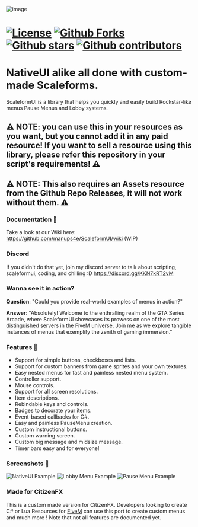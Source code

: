![image](https://user-images.githubusercontent.com/4005518/175790543-9ea1fde2-87db-43d2-9ff0-071ce4dc6f49.png)
# [![License](https://i.creativecommons.org/l/by-nc-sa/4.0/88x31.png)](https://creativecommons.org/licenses/by-nc-sa/4.0/) [![Github Forks](https://img.shields.io/github/forks/manups4e/ScaleformUI)](https://github.com/manups4e/ScaleformUI/network/members) [![Github stars](https://img.shields.io/github/stars/manups4e/ScaleformUI)](https://github.com/manups4e/ScaleformUI/stargazers) [![Github contributors](https://img.shields.io/github/contributors/manups4e/ScaleformUI)](https://github.com/manups4e/ScaleformUI/graphs/contributors)

# NativeUI alike all done with custom-made Scaleforms.
ScaleformUI is a library that helps you quickly and easily build Rockstar-like menus Pause Menus and Lobby systems.

## ⚠️ NOTE: you can use this in your resources as you want, but you cannot add it in any paid resource! If you want to sell a resource using this library, please refer this repository in your script's requirements! ⚠️

## ⚠️ NOTE: This also requires an Assets resource from the Github Repo Releases, it will not work without them. ⚠️

### Documentation 📖
Take a look at our Wiki here: https://github.com/manups4e/ScaleformUI/wiki (WIP)

### Discord
If you didn't do that yet, join my discord server to talk about scripting, scaleformui, coding, and chilling :D https://discord.gg/KKN7kRT2vM

### Wanna see it in action?
**Question**: "Could you provide real-world examples of menus in action?"

**Answer**: "Absolutely! Welcome to the enthralling realm of the GTA Series Arcade, where ScaleformUI showcases its prowess on one of the most distinguished servers in the FiveM universe. Join me as we explore tangible instances of menus that exemplify the zenith of gaming immersion."

### Features 🔧
* Support for simple buttons, checkboxes and lists.
* Support for custom banners from game sprites and your own textures.
* Easy nested menus for fast and painless nested menu system.
* Controller support.
* Mouse controls.
* Support for all screen resolutions.
* Item descriptions.
* Rebindable keys and controls.
* Badges to decorate your items.
* Event-based callbacks for C#.
* Easy and painless PauseMenu creation.
* Custom instructional buttons.
* Custom warning screen.
* Custom big message and midsize message.
* Timer bars easy and for everyone!

### Screenshots 📸
![NativeUI Example](https://i.imgur.com/K4FXOvR.png)
![Lobby Menu Example](https://user-images.githubusercontent.com/4005518/175790747-7c80eb14-ca0b-431c-8e75-4aedac345a9f.png)
![Pause Menu Example](https://i.imgur.com/LMAHF4O.png)

### Made for CitizenFX
This is a custom made version for CitizenFX. 
Developers looking to create C# or Lua Resources for [FiveM](https://fivem.net/) can use this port to create custom menus and much more !
Note that not all features are documented yet.
